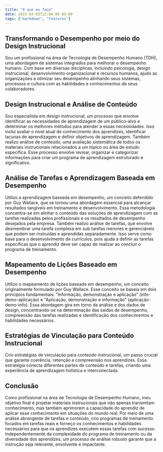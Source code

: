 ```yaml
---
title: "O que eu faço"
date: 2023-03-03T12:04:06-05:00
tags: ["markdown", "features"]
---
```


## Transformando o Desempenho por meio do Design Instrucional

Sou um profissional na área de Tecnologia de Desempenho Humano (TDH), uma abordagem de sistemas integrados para melhorar o desempenho humano. Com base em diversas disciplinas, incluindo psicologia, design instrucional, desenvolvimento organizacional e recursos humanos, ajudo as organizações a otimizar seu desempenho alinhando seus sistemas, processos e cultura com as habilidades e conhecimentos de seus colaboradores.

## Design Instrucional e Análise de Conteúdo

Sou especialista em design instrucional, um processo que envolve identificar as necessidades de aprendizagem de um público-alvo e determinar os melhores métodos para atender a essas necessidades. Isso inclui avaliar o nível atual de conhecimento dos aprendizes, identificar lacunas de aprendizagem e definir objetivos de aprendizagem. Também realizo análise de conteúdo, uma avaliação sistemática de todos os materiais instrucionais relacionados a um tópico ou área de estudo específica. Esse processo envolve revisar, organizar e categorizar informações para criar um programa de aprendizagem estruturado e significativo.

## Análise de Tarefas e Aprendizagem Baseada em Desempenho

Utilizo a aprendizagem baseada em desempenho, um conceito defendido por Guy Wallace, que se tornou uma abordagem essencial para alcançar resultados tangíveis em treinamento e desenvolvimento. Essa metodologia concentra-se em alinhar o conteúdo das soluções de aprendizagem com as tarefas realizadas pelos profissionais e os resultados de desempenho desejados pela empresa. Também realizo análise de tarefas, que envolve desmembrar uma tarefa complexa em sub tarefas menores e gerenciáveis que podem ser instruídas e aprendidas separadamente. Isso serve como base para o desenvolvimento de currículos, pois ajuda a definir as tarefas específicas que o aprendiz deve ser capaz de realizar ao concluir o programa de treinamento.

## Mapeamento de Lições Baseado em Desempenho

Utilizo o mapeamento de lições baseado em desempenho, um conceito originalmente formulado por Guy Wallace. Esse conceito se baseia em dois princípios fundamentais: "Informação, demonstração e aplicação" (info-demo-aplicação) e "Aplicação, demonstração e informação" (aplicação-demo-info). Essa abordagem gira em torno da análise e dos dados de design, concentrando-se na determinação das saídas de desempenho, compreensão das tarefas realizadas e identificação dos conhecimentos e habilidades necessários.

## Estratégias de Vinculação para Conteúdo Instrucional

Crio estratégias de vinculação para conteúdo instrucional, um passo crucial que garante coerência, retenção e compreensão nos aprendizes. Essa estratégia conecta diferentes partes de conteúdo e tarefas, criando uma experiência de aprendizagem holística e interconectada.

## Conclusão

Como profissional na área de Tecnologia de Desempenho Humano, meu objetivo final é projetar materiais instrucionais que não apenas transmitam conhecimento, mas também aprimorem a capacidade do aprendiz de aplicar esse conhecimento em situações do mundo real. Por meio de uma análise abrangente de tarefas e conteúdo, crio programas de treinamento focados em tarefas reais e forneço os conhecimentos e habilidades necessários para que os aprendizes executem essas tarefas com sucesso. Independentemente da complexidade do programa de treinamento ou da diversidade dos aprendizes, um processo de análise robusto garante que a instrução seja relevante, envolvente e impactante.